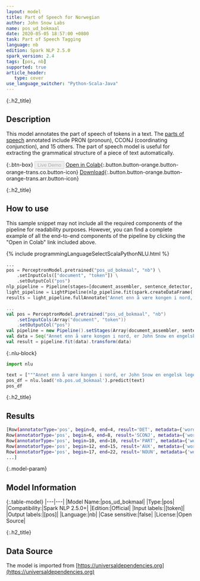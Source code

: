 ```yaml
---
layout: model
title: Part of Speech for Norwegian
author: John Snow Labs
name: pos_ud_bokmaal
date: 2020-05-05 18:57:00 +0800
task: Part of Speech Tagging
language: nb
edition: Spark NLP 2.5.0
spark_version: 2.4
tags: [pos, nb]
supported: true
article_header:
   type: cover
use_language_switcher: "Python-Scala-Java"
---
```


{:.h2_title}
## Description
This model annotates the part of speech of tokens in a text. The [parts of speech](https://universaldependencies.org/u/pos/) annotated include PRON (pronoun), CCONJ (coordinating conjunction), and 15 others. The part of speech model is useful for extracting the grammatical structure of a piece of text automatically.

{:.btn-box}
<button class="button button-orange" disabled>Live Demo</button>
[Open in Colab](https://githubtocolab.com/JohnSnowLabs/spark-nlp-workshop/blob/2da56c087da53a2fac1d51774d49939e05418e57/tutorials/Certification_Trainings/Public/6.Playground_DataFrames.ipynb){:.button.button-orange.button-orange-trans.co.button-icon}
[Download](https://s3.amazonaws.com/auxdata.johnsnowlabs.com/public/models/pos_ud_bokmaal_nb_2.5.0_2.4_1588693881973.zip){:.button.button-orange.button-orange-trans.arr.button-icon}

{:.h2_title}
## How to use

This sample snippet may not include all the required components of the pipeline for readability purposes. However, you can find a complete example of all the end-to-end components of the pipeline by clicking the "Open in Colab" link included above.
 

<div class="tabs-box" markdown="1">

{% include programmingLanguageSelectScalaPythonNLU.html %}

```python
...
pos = PerceptronModel.pretrained("pos_ud_bokmaal", "nb") \
    .setInputCols(["document", "token"]) \
    .setOutputCol("pos")
nlp_pipeline = Pipeline(stages=[document_assembler, sentence_detector, tokenizer, pos])
light_pipeline = LightPipeline(nlp_pipeline.fit(spark.createDataFrame([['']]).toDF("text")))
results = light_pipeline.fullAnnotate("Annet enn å være kongen i nord, er John Snow en engelsk lege og en leder innen utvikling av anestesi og medisinsk hygiene.")
```

```scala
...
val pos = PerceptronModel.pretrained("pos_ud_bokmaal", "nb")
    .setInputCols(Array("document", "token"))
    .setOutputCol("pos")
val pipeline = new Pipeline().setStages(Array(document_assembler, sentence_detector, tokenizer, pos))
val data = Seq("Annet enn å være kongen i nord, er John Snow en engelsk lege og en leder innen utvikling av anestesi og medisinsk hygiene.").toDF("text")
val result = pipeline.fit(data).transform(data)
```

{:.nlu-block}
```python
import nlu

text = ["""Annet enn å være kongen i nord, er John Snow en engelsk lege og en leder innen utvikling av anestesi og medisinsk hygiene."""]
pos_df = nlu.load('nb.pos.ud_bokmaal').predict(text)
pos_df
```

</div>

{:.h2_title}
## Results

```bash
[Row(annotatorType='pos', begin=0, end=4, result='DET', metadata={'word': 'Annet'}),
Row(annotatorType='pos', begin=6, end=8, result='SCONJ', metadata={'word': 'enn'}),
Row(annotatorType='pos', begin=10, end=10, result='PART', metadata={'word': 'å'}),
Row(annotatorType='pos', begin=12, end=15, result='AUX', metadata={'word': 'være'}),
Row(annotatorType='pos', begin=17, end=22, result='NOUN', metadata={'word': 'kongen'}),
...]
```

{:.model-param}
## Model Information

{:.table-model}
|---|---|
|Model Name:|pos_ud_bokmaal|
|Type:|pos|
|Compatibility:|Spark NLP 2.5.0+|
|Edition:|Official|
|Input labels:|[token]|
|Output labels:|[pos]|
|Language:|nb|
|Case sensitive:|false|
|License:|Open Source|

{:.h2_title}
## Data Source
The model is imported from [https://universaldependencies.org](https://universaldependencies.org)